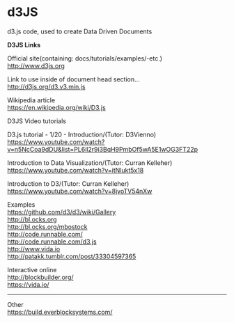 # d3JS
d3.js code, used to create Data Driven Documents

**D3JS Links**

Official site(containing: docs/tutorials/examples/-etc.)    
http://www.d3js.org  

Link to use inside of document head section...  
http://d3js.org/d3.v3.min.js  

Wikipedia article  
https://en.wikipedia.org/wiki/D3.js  

D3JS Video tutorials  

D3.js tutorial - 1/20 - Introduction/(Tutor: D3Vienno)     
https://www.youtube.com/watch?v=n5NcCoa9dDU&list=PL6il2r9i3BqH9PmbOf5wA5E1wOG3FT22p  

Introduction to Data Visualization/(Tutor: Curran Kelleher)    
https://www.youtube.com/watch?v=itNlukt5x18  

Introduction to D3/(Tutor: Curran Kelleher)  
https://www.youtube.com/watch?v=8jvoTV54nXw  


Examples  
https://github.com/d3/d3/wiki/Gallery   
http://bl.ocks.org  
http://bl.ocks.org/mbostock  
http://code.runnable.com/  
http://code.runnable.com/d3.js  
http://www.vida.io  
http://patakk.tumblr.com/post/33304597365  


Interactive online  
http://blockbuilder.org/  
https://vida.io/  

-----

Other  
https://build.everblocksystems.com/  










